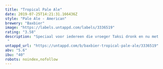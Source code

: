 ```yaml
---
title: "Tropical Pale Ale"
date: 2019-07-25T14:21:31.166436Z
style: "Pale Ale - American"
brewery: "Baxbier"
image: "https://labels.untappd.com/labels/3336519"
rating: "3.58"
description: "Speciaal voor iedereen die vroeger Taksi dronk en nu met een Über naar huis gaat brouwden wij deze Pale Ale. Bomvol met de tropische smaken van toen, maar dan met de bite van nu. "
untappd_url: "https://untappd.com/b/baxbier-tropical-pale-ale/3336519"
abv: "5.6"
ibu: "40"
robots: noindex,nofollow
---
```

